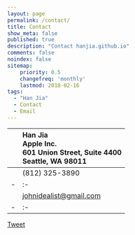 ```yaml
---
layout: page
permalink: /contact/
title: Contact
show_meta: false
published: true
description: "Contact hanjia.github.io"
comments: false
noindex: false
sitemap:
    priority: 0.5
    changefreq: 'monthly'
    lastmod: 2018-02-16
tags:
  - "Han Jia"
  - Contact
  - Email
---
```


| <i class="fa fa-envelope"></i> | Han Jia <br>Apple Inc.<br> 601 Union Street, Suite 4400<br>Seattle, WA 98011 |
| - | :- |
| <i class="fa fa-phone"></i>  | (812) 325-3890 |
| - | :- |
| <i class="fa fa-paper-plane">  | johnidealist@gmail.com |
| - | :- |

<a href="https://twitter.com/share" class="twitter-share-button" data-via="{{ site.owner.twitter }}" data-size="small" data-dnt="true">Tweet</a>
<a href="javascript:window.print()" class="social-icons" title="Printer friendly format">
  <i class="fa fa-print"></i>
</a>

<script>!function(d,s,id){var js,fjs=d.getElementsByTagName(s)[0],p=/^http:/.test(d.location)?'http':'https';if(!d.getElementById(id)){js=d.createElement(s);js.id=id;js.src=p+'://platform.twitter.com/widgets.js';fjs.parentNode.insertBefore(js,fjs);}}(document, 'script', 'twitter-wjs');</script>
